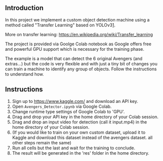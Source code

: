 ## Introduction

In this project we implement a custom object detection machine using a method called "Transfer Learning" based on YOLOv3[1].

More on transfer learning: https://en.wikipedia.org/wiki/Transfer_learning

The project is provided via Goolge Colab notebook as Google offers free and powerful GPU support which is necessary for the training phase.

The example is a model that can detect the 6 original Avengers (and extras...) but the code is very flexible and with just a tiny bit of changes you can train a
machine to identify any group of objects. Follow the instructions to understand how. 

## Instructions

1. Sign up to https://www.kaggle.com/ and download an API key.
2. Open `Avengers_Detector.ipynb` via Google Colab.
3. Change runtime type settings of Google Colab to 'GPU'.
4. Drag and drop your API key in the home directory of your Colab session.
5. Drag and drop an input video for detection (call it input.mp4) in the home directory of your Colab session.
6. (If you would like to train on your own custom dataset, upload it to Kaggle and download this dataset instead of the avengers dataset. all other steps remain the same)
7. Run all cells but the last and wait for the training to conclude.
8. The result will be generated in the 'res' folder in the home directory.

[1]: https://pjreddie.com/darknet/yolo/
